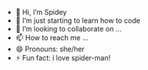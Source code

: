 - 👋 Hi, I’m Spidey
- 👀 I’m just starting to learn how to code
- 💞️ I’m looking to collaborate on ...
- 📫 How to reach me ...
- 😄 Pronouns: she/her
- ⚡ Fun fact: i love spider-man! 
<!---
spideygirl3/spideygirl3 is a ✨ special ✨ repository because its `README.md` (this file) appears on your GitHub profile.
You can click the Preview link to take a look at your changes.
--->
